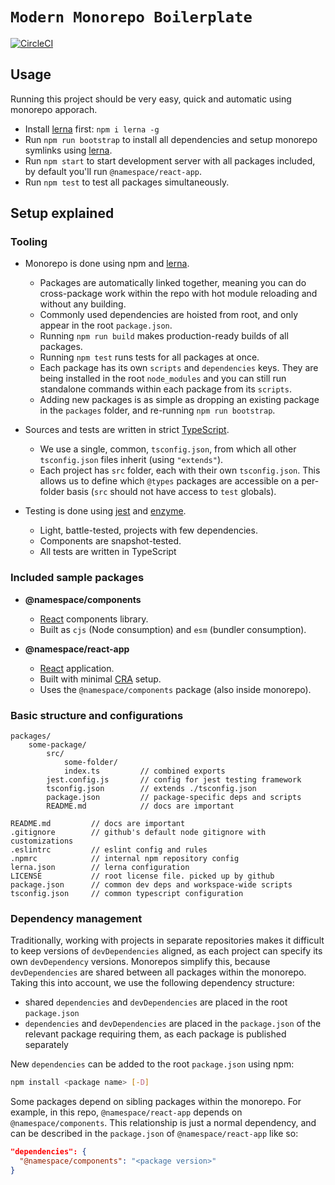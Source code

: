 # `Modern Monorepo Boilerplate`
[![CircleCI](https://circleci.com/gh/michaljach/modern-monorepo-boilerplate/tree/master.svg?style=svg)](https://circleci.com/gh/michaljach/modern-monorepo-boilerplate/tree/master)

## Usage
Running this project should be very easy, quick and automatic using monorepo apporach.

- Install [lerna](https://github.com/lerna/lerna) first: `npm i lerna -g`
- Run `npm run bootstrap` to install all dependencies and setup monorepo symlinks using [lerna](https://github.com/lerna/lerna).
- Run `npm start` to start development server with all packages included, by default you'll run `@namespace/react-app`.
- Run `npm test` to test all packages simultaneously.


## Setup explained

### Tooling

- Monorepo is done using npm and [lerna](https://github.com/lerna/lerna).
  - Packages are automatically linked together, meaning you can do cross-package work within the repo with hot module reloading and without any building.
  - Commonly used dependencies are hoisted from root, and only appear in the root `package.json`.
  - Running `npm run build` makes production-ready builds of all packages.
  - Running `npm test` runs tests for all packages at once.
  - Each package has its own `scripts` and `dependencies` keys. They are being installed in the root `node_modules` and you can still run standalone commands within each package from its `scripts`.
  - Adding new packages is as simple as dropping an existing package in the `packages` folder, and re-running `npm run bootstrap`.

- Sources and tests are written in strict [TypeScript](https://github.com/Microsoft/TypeScript).
  - We use a single, common, `tsconfig.json`, from which all other `tsconfig.json` files inherit (using `"extends"`).
  - Each project has `src` folder, each with their own `tsconfig.json`. This allows us to define which `@types` packages are accessible on a per-folder basis (`src` should not have access to `test` globals).

- Testing is done using [jest](https://jestjs.io/) and [enzyme](https://airbnb.io/enzyme/).
  - Light, battle-tested, projects with few dependencies.
  - Components are snapshot-tested.
  - All tests are written in TypeScript

### Included sample packages

- **@namespace/components**
  - [React](https://github.com/facebook/react) components library.
  - Built as `cjs` (Node consumption) and `esm` (bundler consumption).
  
 - **@namespace/react-app**
    - [React](https://github.com/facebook/react) application.
    - Built with minimal [CRA](https://github.com/facebook/create-react-app) setup.
    - Uses the `@namespace/components` package (also inside monorepo).

### Basic structure and configurations
```
packages/
    some-package/
        src/
            some-folder/
            index.ts         // combined exports
        jest.config.js       // config for jest testing framework
        tsconfig.json        // extends ./tsconfig.json
        package.json         // package-specific deps and scripts
        README.md            // docs are important

README.md         // docs are important
.gitignore        // github's default node gitignore with customizations
.eslintrc         // eslint config and rules
.npmrc            // internal npm repository config
lerna.json        // lerna configuration
LICENSE           // root license file. picked up by github
package.json      // common dev deps and workspace-wide scripts
tsconfig.json     // common typescript configuration
```

### Dependency management

Traditionally, working with projects in separate repositories makes it difficult to keep versions of `devDependencies` aligned, as each project can specify its own `devDependency` versions.
Monorepos simplify this, because `devDependencies` are shared between all packages within the monorepo.
Taking this into account, we use the following dependency structure:

- shared `dependencies` and `devDependencies` are placed in the root `package.json`
- `dependencies` and `devDependencies` are placed in the `package.json` of the relevant package requiring them, as each package is published separately

New `dependencies` can be added to the root `package.json` using npm:

```sh
npm install <package name> [-D]
```

Some packages depend on sibling packages within the monorepo. For example, in this repo, `@namespace/react-app` depends on `@namespace/components`. This relationship is just a normal dependency, and can be described in the `package.json` of `@namespace/react-app` like so:

```json
"dependencies": {
  "@namespace/components": "<package version>"
}
```
